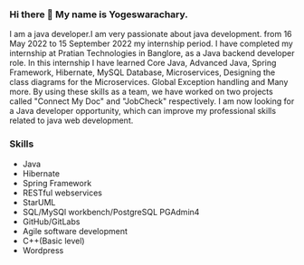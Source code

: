 ### Hi there 👋 My name is Yogeswarachary.

I am a java developer.I am very passionate about java development. from 16 May 2022 to 15 September 2022 my internship period. I have completed my internship at Pratian Technologies in Banglore, as a Java backend developer role. In this internship I have learned Core Java, Advanced Java, Spring Framework, Hibernate, MySQL Database, Microservices, Designing the class diagrams for the Microservices. Global Exception handling and Many more. By using these skills as a team, we have worked on two projects called "Connect My Doc" and "JobCheck" respectively. I am now looking for a Java developer opportunity, which can improve my professional skills related to java web development.

### Skills

* Java
* Hibernate
* Spring Framework
* RESTful webservices
* StarUML
* SQL/MySQl workbench/PostgreSQL PGAdmin4
* GitHub/GitLabs
* Agile software development
* C++(Basic level)
* Wordpress



